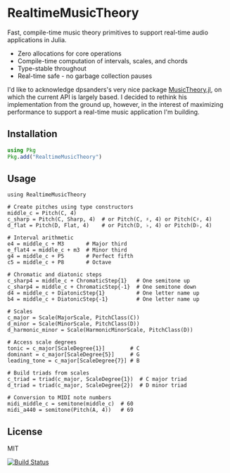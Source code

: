# RealtimeMusicTheory
Fast, compile-time music theory primitives to support real-time audio applications in Julia.
- Zero allocations for core operations
- Compile-time computation of intervals, scales, and chords
- Type-stable throughout
- Real-time safe - no garbage collection pauses

I'd like to acknowledge dpsanders's very nice package [MusicTheory.jl](https://github.com/JuliaMusic/MusicTheory.jl), on which the current API is largely based. I decided to rethink his implementation from the ground up, however, in the interest of maximizing performance to support a real-time music application I'm building.

## Installation
```julia
using Pkg
Pkg.add("RealtimeMusicTheory")
```

## Usage
```
using RealtimeMusicTheory

# Create pitches using type constructors
middle_c = Pitch(C, 4)
c_sharp = Pitch(C, Sharp, 4)  # or Pitch(C, ♯, 4) or Pitch(C♯, 4)
d_flat = Pitch(D, Flat, 4)    # or Pitch(D, ♭, 4) or Pitch(D♭, 4)

# Interval arithmetic
e4 = middle_c + M3       # Major third
e_flat4 = middle_c + m3  # Minor third
g4 = middle_c + P5       # Perfect fifth
c5 = middle_c + P8       # Octave

# Chromatic and diatonic steps
c_sharp4 = middle_c + ChromaticStep{1}   # One semitone up
c_sharp4 = middle_c + ChromaticStep{-1}  # One semitone down
d4 = middle_c + DiatonicStep{1}          # One letter name up
b4 = middle_c + DiatonicStep{-1}         # One letter name up

# Scales
c_major = Scale(MajorScale, PitchClass(C))
d_minor = Scale(MinorScale, PitchClass(D))
d_harmonic_minor = Scale(HarmonicMinorScale, PitchClass(D))

# Access scale degrees
tonic = c_major[ScaleDegree{1}]        # C
dominant = c_major[ScaleDegree{5}]     # G
leading_tone = c_major[ScaleDegree{7}] # B

# Build triads from scales
c_triad = triad(c_major, ScaleDegree{1})  # C major triad
d_triad = triad(c_major, ScaleDegree{2})  # D minor triad

# Conversion to MIDI note numbers
midi_middle_c = semitone(middle_c)  # 60
midi_a440 = semitone(Pitch(A, 4))   # 69
```

## License
MIT

[![Build Status](https://github.com/myersm0/RealtimeMusicTheory.jl/actions/workflows/CI.yml/badge.svg?branch=main)](https://github.com/myersm0/RealtimeMusicTheory.jl/actions/workflows/CI.yml?query=branch%3Amain)
